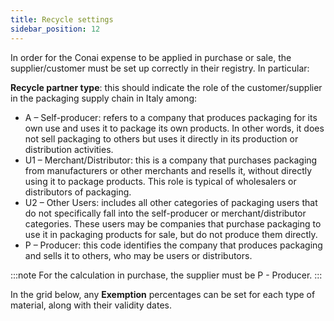 ```yaml
---
title: Recycle settings
sidebar_position: 12
---
```


In order for the Conai expense to be applied in purchase or sale, the supplier/customer must be set up correctly in their registry. In particular:

**Recycle partner type**: this should indicate the role of the customer/supplier in the packaging supply chain in Italy among:
- A – Self-producer: refers to a company that produces packaging for its own use and uses it to package its own products. In other words, it does not sell packaging to others but uses it directly in its production or distribution activities.
- U1 – Merchant/Distributor: this is a company that purchases packaging from manufacturers or other merchants and resells it, without directly using it to package products. This role is typical of wholesalers or distributors of packaging.
- U2 – Other Users: includes all other categories of packaging users that do not specifically fall into the self-producer or merchant/distributor categories. These users may be companies that purchase packaging to use it in packaging products for sale, but do not produce them directly.
- P – Producer: this code identifies the company that produces packaging and sells it to others, who may be users or distributors.

:::note
For the calculation in purchase, the supplier must be P - Producer.
:::

In the grid below, any **Exemption** percentages can be set for each type of material, along with their validity dates.